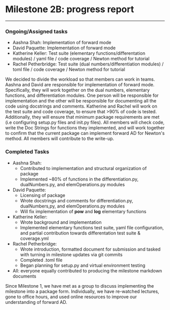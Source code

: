 # Milestone 2B: progress report
______________________________________________________________________________


### Ongoing/Assigned tasks

* Aashna Shah: Implementation of forward mode 
* David Paquette: Implementation of forward mode
* Katherine Keller: Test suite (elementary functions/differentation modules) / yaml file / code coverage / Newton method for tutorial
* Rachel Petherbridge: Test suite (dual numbers/differentiation modules) / toml file / code coverage / Newton method for tutorial

We decided to divide the workload so that members can work in teams. Aashna and David are responsible for implementation of forward mode. Specifically, they will work together on the dual numbers, elementary functions, and differentiation modules. One person will be responsible for implementation and the other will be responsible for documenting all the code using docstrings and comments. Katherine and Rachel will work on the test suite and code coverage, to ensure that >90% of code is tested. Additionally, they will ensure that minimum package requirements are met (i.e configuring setup.py files and init.py files). All members will check code, write the Doc Strings for functions they implemented, and will work together to confirm that the current package can implement forward AD for Newton's method. All members will contribute to the write-up.

### Completed Tasks

* Aashna Shah: 
  - Contributed to implementation and structural organization of package
  - Implemented ~80% of functions in the differentiation.py, dualNumbers.py, and elemOperations.py modules 
* David Paquette: 
  - Licensing of package
  - Wrote docstrings and comments for differentiation.py, dualNumbers,py, and elemOperations.py modules 
  - Will fix implementation of __pow__ and __log__ elementary functions 
* Katherine Keller: 
  - Wrote background and implementation
  - Implemented elementary functions test suite, yaml file configuration, and partial contribution towards differentation test suite & coverage.yml
* Rachel Petherbridge: 
  - Wrote introduction, formatted document for submission and tasked with turning in milestone updates via git commits
  - Completed .toml file
  - Began planning for setup.py and virtual environment testing
* All: everyone equally contributed to producing the milestone markdown documents

Since Milestone 1, we have met as a group to discuss implementing the milestone into a package form. Individually, we have re-watched lectures, gone to office hours, and used online resources to improve our understanding of forward AD. 